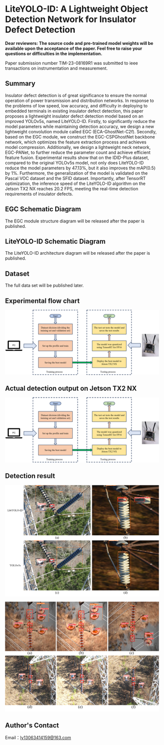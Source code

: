 # LiteYOLO-ID: A Lightweight Object Detection Network for Insulator Defect Detection

**Dear reviewers: The source code and pre-trained model weights will be available upon the acceptance of the paper.   Feel free to raise your questions or difficulties in the implementation.**

Paper submission number TIM-23-08169R1 was submitted to ieee transactions on instrumentation and measurement.

## Summary
Insulator defect detection is of great significance to ensure the normal operation of power transmission and distribution networks. In response to the problems of low speed, low accuracy, and difficulty in deploying to embedded terminals in existing insulator defect detection, this paper proposes a lightweight insulator defect detection model based on an improved YOLOv5s, named LiteYOLO-ID. Firstly, to significantly reduce the model parameters while maintaining detection accuracy, we design a new lightweight convolution module called EGC (ECA-GhostNet-C2f). Secondly, based on the EGC module, we construct the EGC-CSPGhostNet backbone network, which optimizes the feature extraction process and achieves model compression. Additionally, we design a lightweight neck network, EGC-PANet, to further reduce the parameter count and achieve efficient feature fusion. Experimental results show that on the IDID-Plus dataset, compared to the original YOLOv5s model, not only does LiteYOLO-ID reduce the model parameters by 47.13%, but it also improves the mAP(0.5) by 1%. Furthermore, the generalization of the model is validated on the Pascal VOC dataset and the SFID dataset. Importantly, after TensorRT optimization, the inference speed of the LiteYOLO-ID algorithm on the Jetson TX2 NX reaches 20.2 FPS, meeting the real-time detection requirements of insulator defects.


## EGC Schematic Diagram
The EGC module structure diagram will be released after the paper is published.

## LiteYOLO-ID Schematic Diagram
The LiteYOLO-ID architecture diagram will be released after the paper is published.

## Dataset
The full data set will be published later.

## Experimental flow chart
![Experimental procedure：](chart_experiment.png)

## Actual detection output on Jetson TX2 NX
![Experimental procedure：](chart_experiment.png)

## Detection result
![Comparison chart of test results：](Comparison_chart_of_detection_results.png)

![LiteYOLO-ID detection result diagram：](LiteYOLO-ID_detection_result_diagram.png)


## Author's Contact
Email：ly13063414159@163.com
